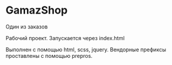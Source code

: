 # GamazShop
Один из заказов

Рабочий проект. Запускается через index.html

Выполнен с помощью html, scss, jquery. Вендорные префиксы проставлены с помощью prepros.

